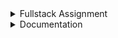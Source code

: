 <details><summary>Fullstack Assignment </summary>



## Story and Goals
We plan to launch an URL Shortener service live. Your responsibility is to built the project from scratch and make sure the structure is flexible, easy to understand and easy to be supported by your team members. Since we are making a high-quality application, we should handle errors and logging properly.

## Your task
Your task is to create a scalable service with a clean architecture. We want to understand what you're able to achieve and what clean code and quality mean for you. 
You're also responsible for building the UI, you can use ReactJS or VueJS for client code.

## Expected Endpoints

**Shorten a new URL.**

- Displays a form to shorten URL
- Handles response from API (success/error) and inform the user accordingly

```
POST http://yourapp.com/shorten
```

**Retrieve original URL.**

- Accepts a `{key}` in param
- Redirect to the original URL
```
GET http://yourapp.com/{key}
```

## Requirements
 * The backend must be written in NodeJS only
 * We like Koa and Express but you can use any other framework you like
 * We like ReactJS and VueJS and want you to use one of these two frameworks
 * We prefer scalable, maintainable and testable code
 * Provide a list of security issues in your solution, and how you would fix them (Please add details in README file)
 * Provide a list of any scalability issues in your solution, and how you would fix them (Please add details this in README file)

## Extra points 
 * Extra points if you provide a dockerfile
 * Extra points for unit test implementation
 * Anything else that will show us your proficiency as a fullstack engineer
  
## Before you start 
  1. You can use this repository while you are developing the app. 
  2. To submit the test assignment please **close the issue "Assignment Done" in "issues" tab**.
  3. We will review the code **only after you close "Assignment Done" issue**.
  4. Feel free to reach out if you encounter any problems or have questions - good communication is a big part of the role.
  5. We wish you good luck and we're looking forward to review your code 😎
 
</details>
  
<details><summary>Documentation</summary>

  **Domain** : [short-url.live](http://www.short-url.live/) <br/>
  **Status** : Online
  
![This is an image](https://i.imgur.com/v92az1V.jpg)
## App features
  - Short URL generate
  - Short URL redirection
  - Urls saved with the data associated
  - Display Url
  - Search URL
    - Filter the list of url by title
    - Search term contained in the title
    - Case insensitive for the search using lower case only 
  - Error handler
    - Use of a middleware to recieve any format type of error and convert it to a standard format
    - Detect wrong url syntax (with express validator)
    - Detect Invalid URL, 404 error (with axios) 
  - API test
    - Use of Jest
    ![This is an image](https://i.imgur.com/huYrcRu.jpg)

## API Documentation
  **Base url:** http://www.short-url.live
  ### Get multiple Urls
  *Return the list of urls recorded*
  
  ```GET``` /shorten
  
  **Responses**
  
| Status | Description |
| --- | --- |
| 200 | Successfully retrieved Urls |
  
  
200 Response sample
  ```
  [
    {
        "title": "portfolio",
        "description": "Florian's portfolio",
        "longUrl": "https://flo-portfolio.com",
        "shortUrl": "https://appsynth.dev/wzygpgj",
        "createdDate": "2022-06-26T03:44:33.633Z",
        "key": "wzygpgj",
        "id": "62b7d6216fd06f309f5200a3"
    },
    {
        "title": "google",
        "description": "search engine",
        "longUrl": "https://google.com",
        "shortUrl": "https://appsynth.dev/ijvsf0g",
        "createdDate": "2022-06-26T03:44:47.263Z",
        "key": "ijvsf0g",
        "id": "62b7d62f6fd06f309f5200aa"
    },
    {
        "title": "amazon",
        "description": "e-commerce",
        "longUrl": "https://amazon.com",
        "shortUrl": "https://appsynth.dev/unwjous",
        "createdDate": "2022-06-26T03:45:04.974Z",
        "key": "unwjous",
        "id": "62b7d6406fd06f309f5200b1"
    }
]
  ```
  
 ### Post a Url
 *Generate a short url from a long url*
 
  ```POST``` /shorten
  
  
  **Body Parameters (JSON)**
  
| Name | Type | Description | Required |
| --- | --- | --- | --- |
| title | string  | Url title | True |
| description | string  | Description of the URL | False |
| longUrl | string  | Long URL to shorten | True |
  
  
  **Responses**
  
| Status | Description |
| --- | --- |
| 201 | Successfully posted Url |
  
  
201 Response sample
  ```
  {
    "title": "portfolio",
    "description": "Florian's portfolio",
    "longUrl": "https://flo-portfolio.com",
    "shortUrl": "https://appsynth.dev/qdszdgx",
    "createdDate": "2022-06-26T04:34:27.851Z",
    "key": "qdszdgx",
    "id": "62b7e1d36fd06f309f5200c8"
}
  ```
  
 ### Get a Url
 *Return the url data of a single url*
 
  ```GET``` /shorten/{url_key}
  
  
  **Body Parameters (JSON)**
  
| Name | Type | Description | Required |
| --- | --- | --- | --- |
| key | string  | Short url key | True |
 
  
  **Responses**
  
| Status | Description |
| --- | --- |
| 200 | Successfully posted Url |
  
  
200 Response sample
  ```
  {
    "title": "portfolio",
    "description": "Florian's portfolio",
    "longUrl": "https://flo-portfolio.com",
    "shortUrl": "https://appsynth.dev/qdszdgx",
    "createdDate": "2022-06-26T04:34:27.851Z",
    "key": "qdszdgx",
    "id": "62b7e1d36fd06f309f5200c8"
}
  ```  
  
 
  
 
## Security issue
- Docker and Digital Ocean credentials exposed
    - I don't have access to the repository setting where I could set secret strings
    - Can't neither use organisation secret, I'm using git hub free plan
    - Need to add the credentials in the Secret menu
- DDOS Attack
    - There is no limit of sending request
    - A bot could generate unlimited urls and overload mongoDb
    - Add a time expiration between each request
    - Use a signing authentication or by the user Ip set a daily limit of max URL generated
 
 
## Scability issue
  - Use of authentication user 
  - Use of NATS streaming server for a better communication between services and add easily new services
    
    
## About Me
With a real passion for computing, coding is what I do and I always will do.
Through years of personal, freelance and company experiences, I have acquired a wide-range of useful and adaptable knowledge.
Full stack development is really rich of technologies catching my interest and I learnt it.
  
Other skills I have :  System Integration, Game development, data science, Team managing <br />
Other languages I am comfortable with : C#, R, MQL4, SQL, Python, Solidity <br/>
Please visit my portfolio : [flo-portfolio.com](https://flo-portfolio.com) to know much more about me.

This assignment was really fun 😊, let's hope you will like my work.
 
 

 
 </details>
  
  
  
  

